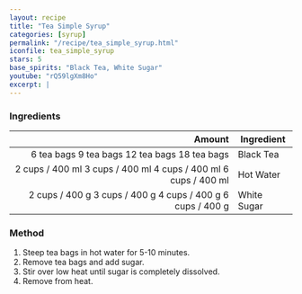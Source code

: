 ```yaml
---
layout: recipe
title: "Tea Simple Syrup"
categories: [syrup]
permalink: "/recipe/tea_simple_syrup.html"
iconfile: tea_simple_syrup
stars: 5
base_spirits: "Black Tea, White Sugar"
youtube: "rQ59lgXm8Ho"
excerpt: |
---
```


### Ingredients

|          Amount | Ingredient  |
| --------------: | ----------- |
|      <span class="onex active">6 tea bags </span> <span class="onehalfx">9 tea bags </span> <span class="twox">12 tea bags </span> <span class="threex">18 tea bags </span>| Black Tea   |
| <span class="onex active">2 cups / 400 ml </span> <span class="onehalfx">3 cups / 400 ml </span> <span class="twox">4 cups / 400 ml </span> <span class="threex">6 cups / 400 ml </span>| Hot Water   |
|  <span class="onex active">2 cups / 400 g </span> <span class="onehalfx">3 cups / 400 g </span> <span class="twox">4 cups / 400 g </span> <span class="threex">6 cups / 400 g </span>| White Sugar |

### Method

1. Steep tea bags in hot water for 5-10 minutes.
2. Remove tea bags and add sugar.
3. Stir over low heat until sugar is completely dissolved.
4. Remove from heat.

    
<script type="application/ld+json">
{
  "": "https://schema.org",
  "": "Recipe",
  "author": "{{ page.author }}",
  "description": "{{ page.excerpt }}",
  "image": "{% for ingredient in site.data[page.iconfile].images.ingredient limit: 1 %}{{ ingredient.url }}{% endfor %}",
  "recipeIngredient": [
  ],
  "name": "{{ page.title }}",
  "recipeInstructions": "",
  "recipeYield": "1 cocktail",
}
</script>

    